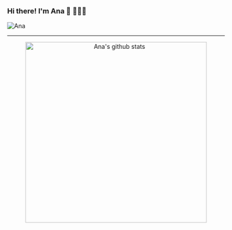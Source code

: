 ### Hi there! I'm Ana 👋 👩🏻‍💻
![Ana](https://img.shields.io/badge/Frontend-Developer-yellow)

---
<p align="center">
<img src="https://github-readme-stats.vercel.app/api?username=anafigm&show_icons=true&layout=compact&hide=stars,issues&theme=onedark" alt="Ana's github stats" width="420"/>
</p>

